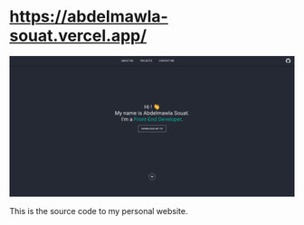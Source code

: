 # https://abdelmawla-souat.vercel.app/

![Homepage](/public/homepage.png)

This is the source code to my personal website.